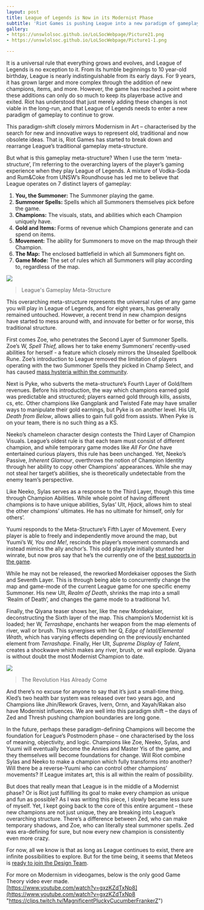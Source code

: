 ```yaml
---
layout: post
title: League of Legends is Now in its Modernist Phase
subtitle: 'Riot Games is pushing League into a new paradigm of gameplay. '
gallery:
- https://unswlolsoc.github.io/LoLSocWebpage/Picture21.png
- https://unswlolsoc.github.io/LoLSocWebpage/Picture1-1.png

---
```

It is a universal rule that everything grows and evolves, and League of Legends is no exception to it. From its humble beginnings to 10 year-old birthday, League is nearly indistinguishable from its early days. For 9 years, it has grown larger and more complex through the addition of new champions, items, and more. However, the game has reached a point where these additions can only do so much to keep its playerbase active and exited. Riot has understood that just merely adding these changes is not viable in the long-run, and that League of Legends needs to enter a new paradigm of gameplay to continue to grow.

This paradigm-shift closely mirrors Modernism in Art – characterised by the search for new and innovative ways to represent old, traditional and now obsolete ideas. That is, Riot Games has started to break down and rearrange League’s traditional gameplay meta-structure.

But what is this gameplay meta-structure? When I use the term ‘meta-structure’, I’m referring to the overarching layers of the player’s gaming experience when they play League of Legends. A mixture of Vodka-Soda and Rum&Coke from UNSW’s Roundhouse has led me to believe that League operates on 7 distinct layers of gameplay:

1. **You, the Summoner:** The Summoner playing the game.
2. **Summoner Spells:** Spells which all Summoners themselves pick before the game.
3. **Champions:** The visuals, stats, and abilities which each Champion uniquely have.
4. **Gold and Items:** Forms of revenue which Champions generate and can spend on items.
5. **Movement:** The ability for Summoners to move on the map through their Champion.
6. **The Map:** The enclosed battlefield in which all Summoners fight on.
7. **Game Mode:** The set of rules which all Summoners will play according to, regardless of the map.

![](https://unswlolsoc.github.io/LoLSocWebpage/uploads/Picture1-1.png)

> League's Gameplay Meta-Structure

This overarching meta-structure represents the universal rules of any game you will play in League of Legends, and for eight years, has generally remained untouched. However, a recent trend in new champion designs have started to mess around with, and innovate for better or for worse, this traditional structure.

First comes Zoe, who penetrates the Second Layer of Summoner Spells. Zoe’s W, _Spell Thief,_ allows her to take enemy Summoners’ recently-used abilities for herself - a feature which closely mirrors the Unsealed Spellbook Rune. Zoe’s introduction to League removed the limitation of players operating with the two Summoner Spells they picked in Champ Select, and has caused [mass hysteria within the community](https://www.twitchquotes.com/copypastas/2669 "WELCOME RIOTERS"). 

Next is Pyke, who subverts the meta-structure’s Fourth Layer of Gold/Item revenues. Before his introduction, the way which champions earned gold was predictable and structured; players earned gold through kills, assists, cs, etc. Other champions like Gangplank and Twisted Fate may have smaller ways to manipulate their gold earnings, but Pyke is on another level. His Ult, _Death from Below_, allows allies to gain full gold from assists. When Pyke is on your team, there is no such thing as a KS.

Neeko’s chameleon character design contests the Third Layer of Champion Visuals. League’s oldest rule is that each team must consist of different champion, and while temporary game modes like _All For One_ have entertained curious players, this rule has been unchanged. Yet, Neeko’s Passive, _Inherent Glamour_, overthrows the notion of Champion Identity through her ability to copy other Champions’ appearances. While she may not steal her target’s abilities, she is theoretically undetectable from the enemy team’s perspective.

Like Neeko, Sylas serves as a response to the Third Layer, though this time through Champion Abilities. While whole point of having different champions is to have unique abilities, Sylas’ Ult, _Hjack_, allows him to steal the other champions’ ultimates. He has no ultimate for himself, only for others’.

Yuumi responds to the Meta-Structure’s Fifth Layer of Movement. Every player is able to freely and independently move around the map, but Yuumi’s W, _You and Me!_, rescinds the player’s movement commands and instead mimics the ally anchor’s. This odd playstyle initially stunted her winrate, but now pros say that he’s the currently one of the [best supports in the game](https://www.dexerto.com/league-of-legends/lol-pro-hakuho-explains-why-yuumi-is-so-overpowered-695012 "Interview with Hakuko").

While he may not be released, the reworked Mordekaiser opposes the Sixth and Seventh Layer. This is through being able to concurrently change the map and game-mode of the current League game for one specific enemy Summoner. His new Ult, _Realm of Death_, shrinks the map into a small ‘Realm of Death’, and changes the game mode to a traditional 1v1.

Finally, the Qiyana teaser shows her, like the new Mordekaiser, deconstructing the Sixth layer of the map. This champion’s Modernist kit is loaded; her W, _Terrashape_, enchants her weapon from the map elements of river, wall or brush. This synergises with her Q, _Edge of Ixtal/Elemental Wrath_, which has varying effects depending on the previously enchanted element from _Terrashape._ Finally, Her Ult, _Supreme Display of Talent_, creates a shockwave which makes any river, brush, or wall explode. Qiyana is without doubt the most Modernist Champion to date.

![](https://unswlolsoc.github.io/LoLSocWebpage/uploads/Picture21.png)

> The Revolution Has Already Come

And there’s no excuse for anyone to say that it’s just a small-time thing. Kled’s two health bar system was released over two years ago, and Champions like Jhin/Rework Graves, Ivern, Ornn, and Xayah/Rakan also have Modernist influences. We are well into this paradigm shift – the days of Zed and Thresh pushing champion boundaries are long gone.

In the future, perhaps these paradigm-defining Champions will become the foundation for League’s Postmodern phase – one characterised by the loss of meaning, objectivity, and logic. Champions like Zoe, Neeko, Sylas, and Yuumi will eventually become the Annies and Master Yis of the game, and they themselves will become foundations for change. Will Riot combine Sylas and Neeko to make a champion which fully transforms into another? Will there be a reverse-Yuumi who can control other champions’ movements? If League imitates art, this is all within the realm of possibility.

But does that really mean that League is in the middle of a Modernist phase? Or is Riot just fulfilling its goal to make every champion as unique and fun as possible? As I was writing this piece, I slowly became less sure of myself. Yet, I kept going back to the core of this entire argument – these new champions are not just unique, they are breaking into League’s overarching structure. There’s a difference between Zed, who can make temporary shadows, and Zoe, who can literally steal summoner spells. Zed was era-defining for sure, but now every new champion is consistently even more crazy.

For now, all we know is that as long as League continues to exist, there are infinite possibilities to explore. But for the time being, it seems that Meteos is [ready to join the Design Team](https://clips.twitch.tv/MagnificentPluckyCucumberFrankerZ "https://clips.twitch.tv/MagnificentPluckyCucumberFrankerZ").

For more on Modernism in videogames, below is the only good Game Theory video ever made.   
[https://www.youtube.com/watch?v=gxzKZdTxNp8](https://www.youtube.com/watch?v=gxzKZdTxNp8 "https://clips.twitch.tv/MagnificentPluckyCucumberFrankerZ")